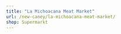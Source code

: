 ```yaml
---
title: "La Michoacana Meat Market"
url: /new-caney/la-michoacana-meat-market/
shop: Supermarkt
---
```

